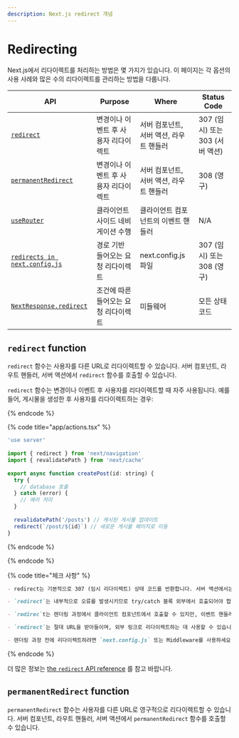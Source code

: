 ```yaml
---
description: Next.js redirect 개념
---
```


# Redirecting

Next.js에서 리다이렉트를 처리하는 방법은 몇 가지가 있습니다. 이 페이지는 각 옵션의 사용 사례와 많은 수의 리다이렉트를 관리하는 방법을 다룹니다.

| API                                                                                               | Purpose             | Where                    |    Status Code  |             
| --------------------------------------------------------------------------------- | ------------------- | -----------------------  | --------------- |
| [`redirect`](https://nextjs.org/docs/app/api-reference/file-conventions/layout)  | 	변경이나 이벤트 후 사용자 리다이렉트  | 서버 컴포넌트, 서버 액션, 라우트 핸들러   |        307 (임시) 또는 303 (서버 액션)         |
| [`permanentRedirect`](https://nextjs.org/docs/app/api-reference/file-conventions/layout)  | 	변경이나 이벤트 후 사용자 리다이렉트  | 서버 컴포넌트, 서버 액션, 라우트 핸들러   |        308 (영구)         |
| [`useRouter`](https://nextjs.org/docs/app/api-reference/file-conventions/layout)  | 	클라이언트 사이드 네비게이션 수행  | 클라이언트 컴포넌트의 이벤트 핸들러   |        N/A         |
| [`redirects in next.config.js`](https://nextjs.org/docs/app/api-reference/file-conventions/layout)  | 	경로 기반 들어오는 요청 리다이렉트  | next.config.js 파일   |        307 (임시) 또는 308 (영구)         |
| [`NextResponse.redirect`](https://nextjs.org/docs/app/api-reference/file-conventions/layout)  | 	조건에 따른 들어오는 요청 리다이렉트  | 미들웨어   |        모든 상태 코드         |

## `redirect` function


`redirect` 함수는 사용자를 다른 URL로 리다이렉트할 수 있습니다. 서버 컴포넌트, 라우트 핸들러, 서버 액션에서 `redirect` 함수를 호출할 수 있습니다.

`redirect` 함수는 변경이나 이벤트 후 사용자를 리다이렉트할 때 자주 사용됩니다. 예를 들어, 게시물을 생성한 후 사용자를 리다이렉트하는 경우:

{% endcode %}

{% code title="app/actions.tsx" %}

```js
'use server'
 
import { redirect } from 'next/navigation'
import { revalidatePath } from 'next/cache'
 
export async function createPost(id: string) {
  try {
    // database 호출
  } catch (error) {
    // 에러 처리
  }
 
  revalidatePath('/posts') // 캐시된 게시물 업데이트
  redirect(`/post/${id}`) // 새로운 게시물 페이지로 이동
}
```

{% endcode %}

{% endcode %}

{% code title="체크 사항" %}


```markdown
- redirect는 기본적으로 307 (임시 리다이렉트) 상태 코드를 반환합니다. 서버 액션에서는 303 (다른 페이지 보기)를 반환하며, 이는 일반적으로 POST 요청 결과로 성공 페이지로 리다이렉트하는 데 사용됩니다.

- `redirect`는 내부적으로 오류를 발생시키므로 try/catch 블록 외부에서 호출되어야 합니다.

- `redirec`t는 렌더링 과정에서 클라이언트 컴포넌트에서 호출할 수 있지만, 이벤트 핸들러에서는 호출할 수 없습니다. 대신 `useRouter` 훅을 사용할 수 있습니다.

- `redirect`는 절대 URL을 받아들이며, 외부 링크로 리다이렉트하는 데 사용할 수 있습니다.

- 렌더링 과정 전에 리다이렉트하려면 `next.config.js` 또는 Middleware를 사용하세요.
```


{% endcode %}

더 많은 정보는 [the `redirect` API reference](https://nextjs.org/docs/app/api-reference/functions/redirect) 를 참고 바랍니다.

## `permanentRedirect` function

`permanentRedirect` 함수는 사용자를 다른 URL로 영구적으로 리다이렉트할 수 있습니다. 서버 컴포넌트, 라우트 핸들러, 서버 액션에서 `permanentRedirect` 함수를 호출할 수 있습니다.


